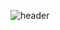 ![header](https://capsule-render.vercel.app/api?type=waving&color=0:a82da8,100:da8f00&height=230&section=header&text=프론트엔드%20개발자&fontAlign=70&fontAlignY=40&fontSize=60&fontColor=ffffff)
